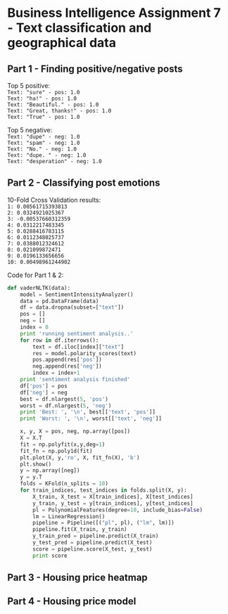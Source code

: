 # Business Intelligence Assignment 7 - Text classification and geographical data

## Part 1 - Finding positive/negative posts

Top 5 positive:  
`Text: "sure" - pos: 1.0`  
`Text: "ha!" - pos: 1.0`  
`Text: "Beautiful." - pos: 1.0`  
`Text: "Great, thanks!" - pos: 1.0`  
`Text: "True" - pos: 1.0`  

Top 5 negative:  
`Text: "dupe" - neg: 1.0`  
`Text: "spam" - neg: 1.0`  
`Text: "No." - neg: 1.0`  
`Text: "dupe. " - neg: 1.0`   
`Text: "desperation" - neg: 1.0`

## Part 2 - Classifying post emotions

10-Fold Cross Validation results:  
`1: 0.00561715393813`  
`2: 0.0324921025367`  
`3: -0.00537660312359`  
`4: 0.0312217483345`  
`5: 0.0288416783115`  
`6: 0.0112348025737`  
`7: 0.0388012324612`  
`8: 0.021099872471`  
`9: 0.0196133656656`  
`10: 0.00498961244902` 
  
Code for Part 1 & 2:  
```python
def vaderNLTK(data):
    model = SentimentIntensityAnalyzer()
    data = pd.DataFrame(data)
    df = data.dropna(subset=["text"])
    pos = []
    neg = []
    index = 0
    print 'running sentiment analysis..'
    for row in df.iterrows():
        text = df.iloc[index]["text"]
        res = model.polarity_scores(text)
        pos.append(res['pos'])
        neg.append(res['neg'])
        index = index+1   
    print 'sentiment analysis finished'
    df['pos'] = pos
    df['neg'] = neg
    best = df.nlargest(5, 'pos')
    worst = df.nlargest(5, 'neg')     
    print 'Best: ', '\n', best[['text', 'pos']]
    print 'Worst: ', '\n', worst[['text', 'neg']]

    x, y, X = pos, neg, np.array([pos])
    X = X.T
    fit = np.polyfit(x,y,deg=1)
    fit_fn = np.poly1d(fit)
    plt.plot(X, y,'ro', X, fit_fn(X), 'b')
    plt.show()
    y = np.array([neg])
    y = y.T
    folds = KFold(n_splits = 10)
    for train_indices, test_indices in folds.split(X, y):
        X_train, X_test = X[train_indices], X[test_indices]
        y_train, y_test = y[train_indices], y[test_indices]
        pl = PolynomialFeatures(degree=10, include_bias=False)
        lm = LinearRegression()
        pipeline = Pipeline([("pl", pl), ("lm", lm)])
        pipeline.fit(X_train, y_train)
        y_train_pred = pipeline.predict(X_train)
        y_test_pred = pipeline.predict(X_test)
        score = pipeline.score(X_test, y_test)
        print score
``` 

## Part 3 - Housing price heatmap 

## Part 4 - Housing price model

